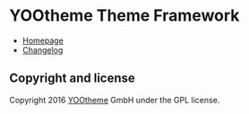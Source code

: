 # YOOtheme Theme Framework

* [Homepage](https://yootheme.com)
* [Changelog](CHANGELOG.md)

## Copyright and license

Copyright 2016 [YOOtheme](https://yootheme.com) GmbH under the GPL license.
